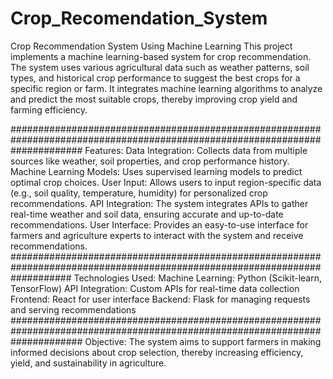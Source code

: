 # Crop_Recomendation_System

Crop Recommendation System Using Machine Learning
This project implements a machine learning-based system for crop recommendation. The system uses various agricultural data such as weather patterns, soil types, and historical crop performance to suggest the best crops for a specific region or farm. It integrates machine learning algorithms to analyze and predict the most suitable crops, thereby improving crop yield and farming efficiency.

#############################################################################################################################
Features:
Data Integration: Collects data from multiple sources like weather, soil properties, and crop performance history.
Machine Learning Models: Uses supervised learning models to predict optimal crop choices.
User Input: Allows users to input region-specific data (e.g., soil quality, temperature, humidity) for personalized crop recommendations.
API Integration: The system integrates APIs to gather real-time weather and soil data, ensuring accurate and up-to-date recommendations.
User Interface: Provides an easy-to-use interface for farmers and agriculture experts to interact with the system and receive recommendations.
###########################################################################################################################
Technologies Used:
Machine Learning: Python (Scikit-learn, TensorFlow)
API Integration: Custom APIs for real-time data collection
Frontend: React for user interface
Backend: Flask for managing requests and serving recommendations
#############################################################################################################################
Objective:
The system aims to support farmers in making informed decisions about crop selection, thereby increasing efficiency, yield, and sustainability in agriculture.
